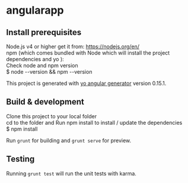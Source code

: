 # angularapp

## Install prerequisites
  Node.js v4 or higher get it from:  https://nodejs.org/en/<br/>
  npm (which comes bundled with Node which will install the project dependencies and yo ):<br/>
   Check node and npm version<br/>
   $ node --version && npm --version<br/>
   
This project is generated with [yo angular generator](https://github.com/yeoman/generator-angular)
version 0.15.1.<br/>

## Build & development
Clone this project to your local folder<br/>
cd to the folder and Run npm install to install / update the dependencies<br/>
 $ npm install

Run `grunt` for building and `grunt serve` for preview.

## Testing

Running `grunt test` will run the unit tests with karma.
